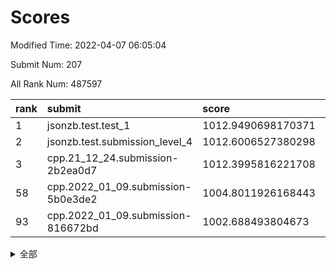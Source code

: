 # Scores

Modified Time: 2022-04-07 06:05:04

Submit Num: 207

All Rank Num: 487597

| rank |               submit               |       score        |       sigma        | pk_num |
| :--- | :--------------------------------- | :----------------- | :----------------- | :----- |
| 1    | jsonzb.test.test_1                 | 1012.9490698170371 | 0.8025954645670452 | 9425   |
| 2    | jsonzb.test.submission_level_4     | 1012.6006527380298 | 0.7898483341285752 | 9422   |
| 3    | cpp.21_12_24.submission-2b2ea0d7   | 1012.3995816221708 | 0.8208398816910637 | 9417   |
| 58   | cpp.2022_01_09.submission-5b0e3de2 | 1004.8011926168443 | 0.7235963001714288 | 9427   |
| 93   | cpp.2022_01_09.submission-816672bd | 1002.688493804673  | 0.704710302901149  | 9420   |


<details>
<summary>全部</summary>

| rank |                 submit                 |       score        |       sigma        | pk_num |
| :--- | :------------------------------------- | :----------------- | :----------------- | :----- |
| 1    | jsonzb.test.test_1                     | 1012.9490698170371 | 0.8025954645670452 | 9425   |
| 2    | jsonzb.test.submission_level_4         | 1012.6006527380298 | 0.7898483341285752 | 9422   |
| 3    | cpp.21_12_24.submission-2b2ea0d7       | 1012.3995816221708 | 0.8208398816910637 | 9417   |
| 4    | gobigger.level_3.submission_level_3_39 | 1012.1745668432125 | 0.7919308178227977 | 9418   |
| 5    | gobigger.level_3.submission_level_3_25 | 1011.304981596229  | 0.7748130470412735 | 9420   |
| 6    | gobigger.level_3.submission_level_3_15 | 1010.9419632079905 | 0.7552041060893636 | 9424   |
| 7    | gobigger.level_3.submission_level_3_17 | 1010.9100124434179 | 0.7559874536309901 | 9425   |
| 8    | gobigger.level_3.submission_level_3_32 | 1010.8800980122458 | 0.7652191881281777 | 9423   |
| 9    | gobigger.level_3.submission_level_3_8  | 1010.8515388118814 | 0.7741927661710027 | 9419   |
| 10   | gobigger.level_3.submission_level_3_4  | 1010.7484701713458 | 0.7464971822326825 | 9417   |
| 11   | gobigger.level_3.submission_level_3_12 | 1010.7153755065743 | 0.7754387152409866 | 9423   |
| 12   | gobigger.level_3.submission_level_3_24 | 1010.6922390731505 | 0.7508469123669881 | 9421   |
| 13   | gobigger.level_3.submission_level_3_9  | 1010.6384888170231 | 0.7682623459965923 | 9418   |
| 14   | gobigger.level_3.submission_level_3_23 | 1010.6236382689982 | 0.7732603421602552 | 9426   |
| 15   | gobigger.level_3.submission_level_3_40 | 1010.5904421403047 | 0.7562720352856992 | 9419   |
| 16   | gobigger.level_3.submission_level_3_44 | 1010.5882308799224 | 0.7780510644456381 | 9426   |
| 17   | gobigger.level_3.submission_level_3_22 | 1010.5205658599267 | 0.7612660669646273 | 9422   |
| 18   | gobigger.level_3.submission_level_3_33 | 1010.4385725178169 | 0.7636788394394304 | 9418   |
| 19   | gobigger.level_3.submission_level_3_48 | 1010.4308976127842 | 0.7791121162256632 | 9428   |
| 20   | gobigger.level_3.submission_level_3_37 | 1010.4061983653139 | 0.7670330480244211 | 9423   |
| 21   | gobigger.level_3.submission_level_3_7  | 1010.3115086195406 | 0.7613984177123992 | 9425   |
| 22   | gobigger.level_3.submission_level_3_43 | 1010.1646663845802 | 0.7906263783842451 | 9421   |
| 23   | gobigger.level_3.submission_level_3_42 | 1010.1137480877652 | 0.7727423547537421 | 9427   |
| 24   | gobigger.level_3.submission_level_3_36 | 1010.0896803790255 | 0.7492047216558635 | 9424   |
| 25   | gobigger.level_3.submission_level_3_18 | 1010.0336087935397 | 0.7648087974927767 | 9423   |
| 26   | gobigger.level_3.submission_level_3_1  | 1009.9535185562619 | 0.7522100666514495 | 9424   |
| 27   | gobigger.level_3.submission_level_3_26 | 1009.9289013232818 | 0.7679289751352918 | 9427   |
| 28   | gobigger.level_3.submission_level_3_0  | 1009.8558509290284 | 0.7574493216348058 | 9418   |
| 29   | gobigger.level_3.submission_level_3_30 | 1009.8294915242523 | 0.7418330816216904 | 9426   |
| 30   | gobigger.level_3.submission_level_3_46 | 1009.7994767627125 | 0.7314566146522543 | 9421   |
| 31   | gobigger.level_3.submission_level_3_35 | 1009.7932557707916 | 0.7661381189789462 | 9423   |
| 32   | gobigger.level_3.submission_level_3_19 | 1009.7856455237016 | 0.7616258500621    | 9418   |
| 33   | gobigger.level_3.submission_level_3_5  | 1009.7755416387317 | 0.7670876038385518 | 9423   |
| 34   | gobigger.level_3.submission_level_3_38 | 1009.755641915077  | 0.7635932414447794 | 9413   |
| 35   | gobigger.level_3.submission_level_3_47 | 1009.6768496422588 | 0.7600681448115945 | 9418   |
| 36   | gobigger.level_3.submission_level_3_13 | 1009.6457317679034 | 0.7513848059794659 | 9424   |
| 37   | gobigger.level_3.submission_level_3_41 | 1009.578637637105  | 0.745384525537486  | 9419   |
| 38   | gobigger.level_3.submission_level_3_49 | 1009.563767717124  | 0.7722319727505421 | 9421   |
| 39   | gobigger.level_3.submission_level_3_3  | 1009.4053469696191 | 0.7387396524734671 | 9422   |
| 40   | gobigger.level_3.submission_level_3_10 | 1009.3413480040173 | 0.7445855165766563 | 9425   |
| 41   | gobigger.level_3.submission_level_3_2  | 1009.284206524519  | 0.7432644852338466 | 9423   |
| 42   | gobigger.level_3.submission_level_3_21 | 1009.221429145013  | 0.7775636293848638 | 9420   |
| 43   | gobigger.level_3.submission_level_3_27 | 1009.130413533848  | 0.7528337673964416 | 9424   |
| 44   | gobigger.level_3.submission_level_3_34 | 1009.1139482451705 | 0.7571521660058914 | 9419   |
| 45   | gobigger.level_3.submission_level_3_45 | 1009.1114058948143 | 0.7830308100883474 | 9425   |
| 46   | gobigger.level_3.submission_level_3_28 | 1009.1082400967626 | 0.745026185516195  | 9422   |
| 47   | gobigger.level_3.submission_level_3_16 | 1009.0997547890004 | 0.7532210962642935 | 9425   |
| 48   | gobigger.level_3.submission_level_3_6  | 1009.0746032279886 | 0.7498958013477853 | 9421   |
| 49   | gobigger.level_3.submission_level_3_11 | 1008.9327396633543 | 0.7673724905078263 | 9421   |
| 50   | gobigger.level_3.submission_level_3_14 | 1008.923625654152  | 0.7584200143025979 | 9423   |
| 51   | gobigger.level_3.submission_level_3_29 | 1008.8780421869278 | 0.7529252959037163 | 9425   |
| 52   | gobigger.level_3.submission_level_3_31 | 1008.8074750322928 | 0.7483483675035414 | 9424   |
| 53   | gobigger.level_3.submission_level_3_20 | 1008.2232634390186 | 0.7432340837566384 | 9423   |
| 54   | gobigger.level_1.submission_level_1_45 | 1005.4935896605607 | 0.7245982491476601 | 9422   |
| 55   | gobigger.level_1.submission_level_1_49 | 1004.9292781957238 | 0.720587004492527  | 9420   |
| 56   | gobigger.level_1.submission_level_1_23 | 1004.9033923197958 | 0.7194918173702057 | 9424   |
| 57   | gobigger.level_1.submission_level_1_43 | 1004.8488426551608 | 0.7109584331645195 | 9426   |
| 58   | cpp.2022_01_09.submission-5b0e3de2     | 1004.8011926168443 | 0.7235963001714288 | 9427   |
| 59   | gobigger.level_1.submission_level_1_19 | 1004.6513821803738 | 0.7168486446578424 | 9426   |
| 60   | gobigger.level_1.submission_level_1_35 | 1004.5528971499849 | 0.7211242780512138 | 9420   |
| 61   | gobigger.level_1.submission_level_1_37 | 1004.3947976674525 | 0.7182426214576398 | 9416   |
| 62   | gobigger.level_1.submission_level_1_29 | 1003.972825634121  | 0.7148493250209614 | 9423   |
| 63   | gobigger.level_1.submission_level_1_4  | 1003.9583727260415 | 0.7180458084432928 | 9424   |
| 64   | gobigger.level_1.submission_level_1_25 | 1003.8822372354366 | 0.7144757803106305 | 9422   |
| 65   | gobigger.level_1.submission_level_1_7  | 1003.8287030302257 | 0.7203282583033631 | 9423   |
| 66   | gobigger.level_1.submission_level_1_44 | 1003.7288350823649 | 0.7046750624622679 | 9424   |
| 67   | gobigger.level_1.submission_level_1_40 | 1003.6823261968656 | 0.710729578219611  | 9419   |
| 68   | gobigger.level_1.submission_level_1_47 | 1003.6798455869016 | 0.7139947203277535 | 9422   |
| 69   | gobigger.level_1.submission_level_1_36 | 1003.5639999684887 | 0.7276954996218693 | 9426   |
| 70   | gobigger.level_1.submission_level_1_17 | 1003.5429953429043 | 0.7181991666875119 | 9425   |
| 71   | gobigger.level_1.submission_level_1_42 | 1003.4717429495156 | 0.7106084188960418 | 9424   |
| 72   | gobigger.level_1.submission_level_1_26 | 1003.4488085411037 | 0.7245453407989652 | 9421   |
| 73   | gobigger.level_1.submission_level_1_16 | 1003.4234772285577 | 0.7075115219362544 | 9417   |
| 74   | gobigger.level_1.submission_level_1_41 | 1003.4168610755366 | 0.7275026774693092 | 9424   |
| 75   | gobigger.level_1.submission_level_1_10 | 1003.3540460642257 | 0.7245812387078873 | 9423   |
| 76   | gobigger.level_1.submission_level_1_15 | 1003.3413053506458 | 0.7002452016893482 | 9415   |
| 77   | gobigger.level_1.submission_level_1_24 | 1003.2790867712313 | 0.7103691003252568 | 9423   |
| 78   | gobigger.level_1.submission_level_1_14 | 1003.2411569667478 | 0.7257176449074839 | 9417   |
| 79   | gobigger.level_1.submission_level_1_11 | 1003.2054028070627 | 0.7068284768775684 | 9421   |
| 80   | gobigger.level_1.submission_level_1_31 | 1003.2041646503548 | 0.709340435288608  | 9420   |
| 81   | gobigger.level_1.submission_level_1_12 | 1003.185596392127  | 0.7166023629798913 | 9422   |
| 82   | gobigger.level_1.submission_level_1_3  | 1003.1716051532333 | 0.7255878860247041 | 9429   |
| 83   | gobigger.level_1.submission_level_1_32 | 1003.1509612961629 | 0.7105528342473959 | 9428   |
| 84   | gobigger.level_1.submission_level_1_9  | 1003.1181343836348 | 0.70653595642586   | 9421   |
| 85   | gobigger.level_1.submission_level_1_28 | 1003.0455825891171 | 0.7156892590501635 | 9426   |
| 86   | gobigger.level_1.submission_level_1_38 | 1002.9840859332526 | 0.71886215828866   | 9425   |
| 87   | gobigger.level_1.submission_level_1_46 | 1002.9542824365438 | 0.7209268483525892 | 9418   |
| 88   | gobigger.level_1.submission_level_1_21 | 1002.8560330171949 | 0.705581152992249  | 9421   |
| 89   | gobigger.level_1.submission_level_1_30 | 1002.8494398759899 | 0.7224731577631581 | 9420   |
| 90   | gobigger.level_1.submission_level_1_33 | 1002.8416964624158 | 0.7119274751898488 | 9423   |
| 91   | gobigger.level_1.submission_level_1_48 | 1002.754621137227  | 0.722047902279779  | 9424   |
| 92   | gobigger.level_1.submission_level_1_1  | 1002.7052411345547 | 0.7155652986106404 | 9425   |
| 93   | cpp.2022_01_09.submission-816672bd     | 1002.688493804673  | 0.704710302901149  | 9420   |
| 94   | gobigger.level_1.submission_level_1_2  | 1002.6860854784628 | 0.7159770015743991 | 9424   |
| 95   | gobigger.level_1.submission_level_1_6  | 1002.684571049254  | 0.7216443789404556 | 9419   |
| 96   | gobigger.level_1.submission_level_1_22 | 1002.6783695581522 | 0.7063969546105872 | 9422   |
| 97   | gobigger.level_1.submission_level_1_20 | 1002.6489009727924 | 0.6933172951386102 | 9425   |
| 98   | gobigger.level_1.submission_level_1_0  | 1002.5242285663226 | 0.7235001527483806 | 9420   |
| 99   | gobigger.level_1.submission_level_1_27 | 1002.3233221470463 | 0.7199168419730348 | 9419   |
| 100  | gobigger.level_1.submission_level_1_5  | 1002.316390174033  | 0.7129900964946789 | 9426   |
| 101  | gobigger.level_1.submission_level_1_13 | 1002.3013532016711 | 0.7049908602692887 | 9417   |
| 102  | gobigger.level_1.submission_level_1_39 | 1002.3010229853122 | 0.704356467978107  | 9422   |
| 103  | gobigger.level_1.submission_level_1_18 | 1002.1265131749717 | 0.7173161367151853 | 9423   |
| 104  | gobigger.level_1.submission_level_1_8  | 1002.1068208900613 | 0.7134623970122826 | 9421   |
| 105  | gobigger.level_1.submission_level_1_34 | 1002.0262550841836 | 0.7196995138246377 | 9423   |
| 106  | gobigger.random.submission_random_21   | 997.1423849477773  | 0.7128447224101534 | 9429   |
| 107  | gobigger.random.submission_random_42   | 997.0936138984223  | 0.7060791319966033 | 9424   |
| 108  | gobigger.random.submission_random_7    | 997.0619388291093  | 0.709548657674625  | 9422   |
| 109  | gobigger.random.submission_random_3    | 997.0296855326125  | 0.7015664532963966 | 9426   |
| 110  | gobigger.random.submission_random_6    | 996.9541551500499  | 0.7036673487597107 | 9419   |
| 111  | gobigger.random.submission_random_49   | 996.924569471435   | 0.7092242817470232 | 9423   |
| 112  | gobigger.random.submission_random_43   | 996.7975686513028  | 0.6968992618466787 | 9422   |
| 113  | gobigger.random.submission_random_18   | 996.7932004189577  | 0.7120719400715714 | 9422   |
| 114  | gobigger.random.submission_random_9    | 996.7674839360149  | 0.7100780695458558 | 9427   |
| 115  | gobigger.random.submission_random_19   | 996.7618694490271  | 0.709973764152928  | 9422   |
| 116  | gobigger.random.submission_random_25   | 996.7211905746573  | 0.7164960877255382 | 9422   |
| 117  | gobigger.random.submission_random_1    | 996.6730801215066  | 0.7000054786446419 | 9419   |
| 118  | gobigger.random.submission_random_33   | 996.6222263297699  | 0.7163965321394824 | 9423   |
| 119  | gobigger.random.submission_random_48   | 996.5613701004056  | 0.7099569351933688 | 9422   |
| 120  | gobigger.random.submission_random_17   | 996.5473299009806  | 0.7131611174814022 | 9420   |
| 121  | gobigger.random.submission_random_34   | 996.5461046809204  | 0.7122475450262535 | 9425   |
| 122  | gobigger.random.submission_random_29   | 996.4644947896015  | 0.7040685831388205 | 9417   |
| 123  | gobigger.random.submission_random_12   | 996.4202556693358  | 0.7050885419707579 | 9419   |
| 124  | gobigger.random.submission_random_30   | 996.3960784857081  | 0.7130620205319236 | 9423   |
| 125  | gobigger.random.submission_random_4    | 996.3706655251642  | 0.6944199760479678 | 9420   |
| 126  | gobigger.random.submission_random_2    | 996.3209973575209  | 0.7057819909263108 | 9428   |
| 127  | gobigger.random.submission_random_45   | 996.3204656859675  | 0.6966556617248549 | 9425   |
| 128  | gobigger.random.submission_random_44   | 996.3151593776407  | 0.7121686521764328 | 9418   |
| 129  | gobigger.random.submission_random_28   | 996.2770994595174  | 0.7196754963407378 | 9426   |
| 130  | gobigger.random.submission_random_0    | 996.2536289401438  | 0.7019140955364352 | 9421   |
| 131  | gobigger.random.submission_random_8    | 996.2516612928747  | 0.7011828654707629 | 9419   |
| 132  | gobigger.random.submission_random_35   | 996.2258443303269  | 0.7164974173570766 | 9424   |
| 133  | gobigger.random.submission_random_11   | 996.1872062374287  | 0.713077556770314  | 9416   |
| 134  | gobigger.random.submission_random_10   | 996.1504253487824  | 0.7163837315889016 | 9423   |
| 135  | gobigger.random.submission_random_40   | 996.1072531895894  | 0.6995098896927984 | 9432   |
| 136  | gobigger.random.submission_random_14   | 996.0542327831087  | 0.72083473308377   | 9421   |
| 137  | gobigger.random.submission_random_39   | 996.0382593841791  | 0.7095293127939792 | 9417   |
| 138  | gobigger.random.submission_random_32   | 996.0220865037793  | 0.7049904791579202 | 9421   |
| 139  | gobigger.random.submission_random_36   | 995.9873742120652  | 0.7135035148725677 | 9425   |
| 140  | gobigger.random.submission_random_15   | 995.6975576583612  | 0.7123957057229671 | 9420   |
| 141  | gobigger.random.submission_random_16   | 995.689388969727   | 0.7268229891159225 | 9421   |
| 142  | gobigger.random.submission_random_22   | 995.6811279311437  | 0.7272946901638774 | 9421   |
| 143  | gobigger.random.submission_random_20   | 995.6147111292507  | 0.703170238727268  | 9425   |
| 144  | gobigger.random.submission_random_31   | 995.5856891782381  | 0.7223231210997776 | 9418   |
| 145  | gobigger.random.submission_random_37   | 995.5289111348987  | 0.7199052719225632 | 9427   |
| 146  | gobigger.random.submission_random_5    | 995.5237097377621  | 0.7250767265354144 | 9426   |
| 147  | gobigger.random.submission_random_26   | 995.4935477923635  | 0.7091100651414162 | 9418   |
| 148  | gobigger.random.submission_random_23   | 995.4660325997103  | 0.7236199197663745 | 9418   |
| 149  | gobigger.random.submission_random_27   | 995.4424831147873  | 0.7064440160428744 | 9420   |
| 150  | gobigger.random.submission_random_24   | 995.4128492081778  | 0.7081635286735601 | 9422   |
| 151  | gobigger.random.submission_random_38   | 994.9967850007813  | 0.7127051650569632 | 9427   |
| 152  | gobigger.random.submission_random_13   | 994.9232151666267  | 0.7187798697794218 | 9421   |
| 153  | gobigger.random.submission_random_46   | 994.8595984533272  | 0.7042130337739178 | 9421   |
| 154  | gobigger.random.submission_random_41   | 994.3611477401712  | 0.7093911916552372 | 9423   |
| 155  | gobigger.level_2.submission_level_2_22 | 994.1088542474853  | 0.745108712303899  | 9427   |
| 156  | gobigger.random.submission_random_47   | 993.9837478159728  | 0.7177443054268482 | 9420   |
| 157  | gobigger.level_2.submission_level_2_11 | 993.938920527258   | 0.7331667187225903 | 9422   |
| 158  | gobigger.level_2.submission_level_2_25 | 993.9179194141428  | 0.739810354078774  | 9417   |
| 159  | gobigger.level_2.submission_level_2_5  | 993.912274144095   | 0.7463822575886644 | 9419   |
| 160  | gobigger.level_2.submission_level_2_35 | 993.7832160729724  | 0.7337625309126525 | 9422   |
| 161  | gobigger.level_2.submission_level_2_38 | 993.6517941088158  | 0.7487321646543749 | 9425   |
| 162  | gobigger.level_2.submission_level_2_45 | 993.5891484487857  | 0.7303873258621412 | 9425   |
| 163  | gobigger.level_2.submission_level_2_12 | 993.3196484524012  | 0.738957599781272  | 9421   |
| 164  | gobigger.level_2.submission_level_2_44 | 993.2213902537     | 0.733341793677531  | 9417   |
| 165  | gobigger.level_2.submission_level_2_1  | 993.1554394285769  | 0.720143282390087  | 9422   |
| 166  | gobigger.level_2.submission_level_2_4  | 993.0818750542062  | 0.7348826395453242 | 9421   |
| 167  | gobigger.level_2.submission_level_2_24 | 992.9222078406718  | 0.7371696394963566 | 9421   |
| 168  | gobigger.level_2.submission_level_2_2  | 992.9141180173617  | 0.7546050977651405 | 9420   |
| 169  | gobigger.level_2.submission_level_2_42 | 992.855532340151   | 0.7490839156038497 | 9429   |
| 170  | gobigger.level_2.submission_level_2_31 | 992.7599772437895  | 0.7442368865243303 | 9422   |
| 171  | gobigger.level_2.submission_level_2_49 | 992.5921900804553  | 0.7534645987917457 | 9418   |
| 172  | gobigger.level_2.submission_level_2_6  | 992.5466333306988  | 0.7318824635672991 | 9419   |
| 173  | gobigger.level_2.submission_level_2_34 | 992.4958865254578  | 0.7390799913714844 | 9422   |
| 174  | gobigger.level_2.submission_level_2_28 | 992.4811869565252  | 0.738596424942145  | 9425   |
| 175  | gobigger.level_2.submission_level_2_36 | 992.4610396494583  | 0.7282687237968781 | 9421   |
| 176  | gobigger.level_2.submission_level_2_18 | 992.4590498550673  | 0.7483354125424474 | 9421   |
| 177  | gobigger.level_2.submission_level_2_30 | 992.4245330579375  | 0.7620585944102394 | 9421   |
| 178  | gobigger.level_2.submission_level_2_39 | 992.3617385000649  | 0.7380060363717814 | 9418   |
| 179  | gobigger.level_2.submission_level_2_47 | 992.2752955829053  | 0.7640525716715733 | 9425   |
| 180  | gobigger.level_2.submission_level_2_41 | 992.1710583638658  | 0.7423336727243531 | 9425   |
| 181  | gobigger.level_2.submission_level_2_46 | 992.1072242579803  | 0.7460310528283776 | 9419   |
| 182  | gobigger.level_2.submission_level_2_9  | 992.1014892635457  | 0.7494853665060082 | 9424   |
| 183  | gobigger.level_2.submission_level_2_26 | 991.9446041233712  | 0.7306659462999462 | 9423   |
| 184  | gobigger.level_2.submission_level_2_3  | 991.9385140145408  | 0.741818282401367  | 9422   |
| 185  | gobigger.level_2.submission_level_2_15 | 991.9351060435923  | 0.7469244343954302 | 9424   |
| 186  | gobigger.level_2.submission_level_2_10 | 991.8751646951073  | 0.7527770269299839 | 9424   |
| 187  | gobigger.level_2.submission_level_2_21 | 991.8587921485707  | 0.7455502504299137 | 9427   |
| 188  | gobigger.level_2.submission_level_2_0  | 991.8277653447735  | 0.7610160410763473 | 9419   |
| 189  | gobigger.level_2.submission_level_2_27 | 991.7451925483408  | 0.7592084504826403 | 9424   |
| 190  | gobigger.level_2.submission_level_2_40 | 991.6245941117934  | 0.7436431993247445 | 9422   |
| 191  | gobigger.level_2.submission_level_2_43 | 991.5794876778888  | 0.7395566003672578 | 9423   |
| 192  | gobigger.level_2.submission_level_2_17 | 991.3849277831318  | 0.7753593181298128 | 9423   |
| 193  | gobigger.level_2.submission_level_2_13 | 991.1756571234706  | 0.7604162348032067 | 9418   |
| 194  | gobigger.level_2.submission_level_2_8  | 991.0064231744822  | 0.7670652527071035 | 9422   |
| 195  | gobigger.level_2.submission_level_2_14 | 990.9995853150837  | 0.7554986519885614 | 9425   |
| 196  | gobigger.level_2.submission_level_2_33 | 990.9691133612461  | 0.7544099671392287 | 9422   |
| 197  | gobigger.level_2.submission_level_2_32 | 990.9163208943648  | 0.7728862849164653 | 9418   |
| 198  | gobigger.level_2.submission_level_2_19 | 990.826857909616   | 0.752048160752875  | 9417   |
| 199  | gobigger.level_2.submission_level_2_29 | 990.7890393760986  | 0.7793695732059478 | 9426   |
| 200  | gobigger.level_2.submission_level_2_48 | 990.7830981297687  | 0.7568549066918902 | 9420   |
| 201  | gobigger.level_2.submission_level_2_37 | 990.7724285004795  | 0.7547156170321437 | 9420   |
| 202  | gobigger.level_2.submission_level_2_7  | 990.7615361294695  | 0.7647648025342536 | 9423   |
| 203  | gobigger.level_2.submission_level_2_16 | 990.6273015702418  | 0.7493446914030687 | 9421   |
| 204  | gobigger.level_2.submission_level_2_23 | 990.6233307110828  | 0.7848492165066907 | 9423   |
| 205  | gobigger.level_2.submission_level_2_20 | 990.3699171031807  | 0.7607515049362857 | 9426   |
| 206  | gobigger.none.submission_none_0        | 977.2069161933797  | 1.265292790709935  | 9426   |
| 207  | gobigger.none.submission_none_1        | 976.1271621413517  | 1.4985669820883503 | 9427   |

</details>